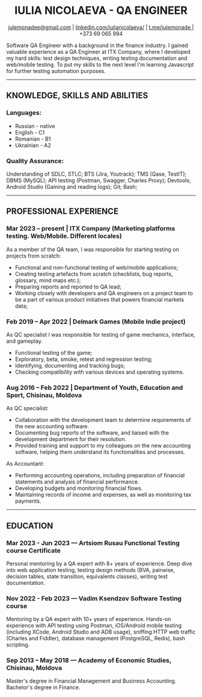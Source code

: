 <h1 align="center"> IULIA NICOLAEVA - QA ENGINEER </h1>

<div align="center"> <a href="mailto:julemonadee@gmail.com"> julemonadee@gmail.com</a> | <a href="https://www.linkedin.com/in/iulianicolaeva/"> linkedin.com/iulianicolaeva/</a> | <a href="https://t.me/julemonade"> t.me/julemonade </a> | +373 69 065 994 </div>

Software QA Engineer with a background in the finance industry. I gained valuable experience as a QA Engineer at ITX Company, where I developed my hard skills: test design techniques, writing testing documentation and web/mobile testing. To put my skills to the next level I'm learning Javascript for further testing automation purposes.

***

## KNOWLEDGE, SKILLS AND ABILITIES
### Languages: 
* Russian - native
* English - C1 
* Romanian - B1
* Ukrainian - A2

### Quality Assurance: 
Understanding of SDLC, STLC; BTS (Jira, Youtrack); TMS (Qase, TestIT); DBMS (MySQL); API testing (Postman, Swagger, Charles Proxy); Devtools; Android Studio (Gaining and reading logs); Git; Bash;

***

## PROFESSIONAL EXPERIENCE 
### Mar 2023 – present | ITX Company (Marketing platforms testing. Web/Mobile. Different locales)
As a member of the QA team, I was responsible for starting testing on projects from scratch:
* Functional and non-functional testing of web/mobile applications;
* Creating testing artefacts from scratch (checklists, bug reports, glossary, mind maps etc.);
* Preparing reports and reported to QA lead;
* Working closely with developers and QA engineers on a project team to be a part of various product initiatives that powers financial markets data;

### Feb 2019 – Apr 2022 | Delmark Games (Mobile Indie project)
As QC specialist I was responsible for testing of game mechanics, interface, and gameplay. 
* Functional testing of the game;
* Exploratory, beta, smoke, retest and regression testing;
* Identifying, documenting and tracking bugs;
* Checking compatibility with various devices and operating systems.

### Aug 2016 – Feb 2022 | Department of Youth, Education and Sport, Chisinau, Moldova
As QC specialist:
* Collaboration with the development team to determine requirements of the new accounting software. 
* Documenting bug reports of the software, and liaised with the development department for their resolution.
* Provided training and support to my colleagues on the new accounting software, helping them understand its functionalities and processes.

As Accountant:
* Performing accounting operations, including preparation of financial statements and analysis of financial performance.
* Developing budgets and monitoring financial flows.
* Maintaining records of income and expenses, as well as monitoring tax payments.

***

## EDUCATION
### Mar 2023 - Jun 2023 — Artsiom Rusau Functional Testing course Certificate
Personal mentoring by a QA expert with 8+ years of experience. Deep dive into web application testing, testing design methods (BVA, pairwise, decision tables, state transition, equivalents classes), writing test documentation.

### Nov 2022 - Feb 2023 — Vadim Ksendzov Software Testing course
Mentoring by a QA expert with 10+ years of experience. Hands-on experience with API testing using Postman, iOS/Android mobile testing (including XCode, Android Studio and ADB usage), sniffing HTTP web traffic (Charles and Fiddler), database management (PostgreSQL, Redis), bash scripting.

### Sep 2013 – May 2018 — Academy of Economic Studies, Chisinau, Moldova
Master's degree in Financial Management and Business Accounting. Bachelor's degree in Finance.

